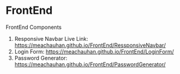 # FrontEnd
FrontEnd Components
1. Responsive Navbar
    Live Link: https://meachauhan.github.io/FrontEnd/RessponsiveNavbar/
2. Login Form: https://meachauhan.github.io/FrontEnd/LoginForm/
3. Password Generator: https://meachauhan.github.io/FrontEnd/PasswordGenerator/
   
